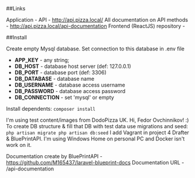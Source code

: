 ##Links

Application - 
API - http://api.pizza.local/
All documentation on API methods - http://api.pizza.local/api-documentation
Frontend (ReactJS) repository - 


##Install

Create empty Mysql database. Set connection to this database in  .env file
- **APP_KEY** - any string;
- **DB_HOST** - database host server (def: 127.0.0.1)
- **DB_PORT** - database port (def: 3306)
- **DB_DATABASE** - database name
- **DB_USERNAME** - database access username
- **DB_PASSWORD** - database access password
- **DB_CONNECTION** - set 'mysql' or empty

Install dependents:
``
composer install
``

I'm using test content/images from DodoPizza UK. Hi, Fedor Ovchinnikov! :)
To create DB structure & fill that DB with test data use migrations and seed:
``
php artisan migrate
php artisan db:seed
``
I add Vagrant in project 4 Drafter & BluePrintAPI. I'm using Windows Home on personal PC and Docker isn't work on it.

Documentation create by BluePrintAPI - https://github.com/M165437/laravel-blueprint-docs
Documentation URL - /api-documentation




